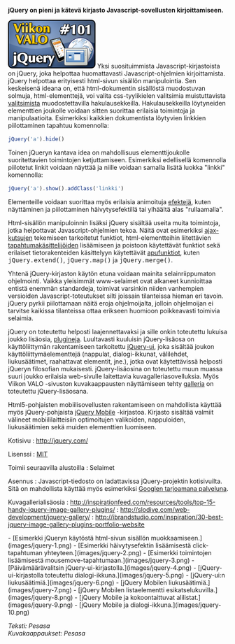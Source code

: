 <!--
Title: 2x49 jQuery - Viikon VALO #101
Date: 2012/12/02
Pageimage: valo101-jquery.png
Tags: Selaimet,Ohjelmointi
-->

**jQuery on pieni ja kätevä kirjasto Javascript-sovellusten
kirjoittamiseen.**

![](images/valo101-jquery.png "fig:valo101-jquery.png") Yksi suosituimmista
Javascript-kirjastoista on jQuery, joka helpottaa huomattavasti
Javascript-ohjelmien kirjoittamista. jQuery helpottaa erityisesti
html-sivun sisällön manipulointia. Sen keskeisenä ideana on, että
html-dokumentin sisällöstä muodostuvan solmuja, html-elementtejä, voi
valita css-tyylikielen valitsimia muistuttavista
[valitsimista](http://api.jquery.com/category/selectors/)
muodostettavilla hakulausekkeilla. Hakulausekkeilla löytyneiden
elementtien joukolle voidaan sitten suorittaa erilaisia toimintoja ja
manipulaatioita. Esimerkiksi kaikkien dokumentista löytyvien linkkien
piilottaminen tapahtuu komennolla:
```javascript
jQuery('a').hide()
```
Toinen jQueryn
kantava idea on mahdollisuus elementtijoukolle suoritettavien
toimintojen ketjuttamiseen. Esimerkiksi edellisellä komennolla
piilotetut linkit voidaan näyttää ja niille voidaan samalla lisätä
luokka "linkki" komennolla:
```javascript
jQuery('a').show().addClass('linkki')
```
Elementeille voidaan suorittaa myös erilaisia animoituja
[efektejä](http://api.jquery.com/category/effects/), kuten näyttäminen
ja piilottaminen häivytysefektillä tai ylhäältä alas "rullaamalla".

Html-sisällön manipuloinnin lisäksi jQuery sisältää useita muita
toimintoja, jotka helpottavat Javascript-ohjelmien tekoa. Näitä ovat
esimerkiksi [ajax-kutsujen](http://api.jquery.com/category/ajax/)
tekemiseen tarkoitetut funktiot, html-elementteihin liitettävien
[tapahtumakäsittelijöiden](http://api.jquery.com/category/events/)
lisäämiseen ja poistoon käytettävät funktiot sekä erilaiset
tietorakenteiden käsittelyyn käytettävät
[apufunktiot](http://api.jquery.com/category/utilities/), kuten
<tt>jQuery.extend()</tt>, <tt>jQuery.map()</tt> ja <tt>jQuery.merge()</tt>.

Yhtenä jQuery-kirjaston käytön etuna voidaan mainita selainriippumaton
ohjelmointi. Vaikka yleisimmät www-selaimet ovat alkaneet kunnioittaa
entistä enemmän standardeja, toimivat varsinkin niiden vanhempien
versioiden Javascript-toteutukset silti joissain tilanteissa hieman eri
tavoin. jQuery pyrkii piilottamaan näitä eroja ohjelmoijalta, jolloin
ohjelmoijan ei tarvitse kaikissa tilanteissa ottaa erikseen huomioon
poikkeavasti toimivia selaimia.

jQuery on toteutettu helposti laajennettavaksi ja sille onkin toteutettu
lukuisa joukko lisäosia,
[plugineja](http://archive.plugins.jquery.com/). Luultavasti kuuluisin
jQuery-lisäosa on käyttöliittymän rakentamiseen tarkoitettu
[jQuery-ui](http://jqueryui.com/), joka sisältää joukon
käyttöliittymäelementtejä (nappulat, dialogi-ikkunat, välilehdet,
liukusäätimet, raahattavat elementit, jne.), jotka ovat käytettävissä
helposti jQueryn filosofian mukaisesti. jQuery-lisäosina on toteutettu
muun muassa suuri joukko erilaisia web-sivulle laitettavia
kuvagalleriasovelluksia. Myös Viikon VALO -sivuston kuvakaappausten
näyttämiseen tehty [galleria](https://github.com/pesasa/psgallery) on
toteutettu jQuery-lisäosana.

Html5-pohjaisten mobiilisovellusten rakentamiseen on mahdollista käyttää
myös jQuery-pohjaista [jQuery Mobile](http://jquerymobile.com/)
-kirjastoa. Kirjasto sisältää valmiit välineet mobiililaitteisiin
optimoitujen valikoiden, nappuloiden, liukusäätimien sekä muiden
elementtien luomiseen.

Kotisivu
:   <http://jquery.com/>

Lisenssi
:   [MIT](https://github.com/jquery/jquery/blob/master/MIT-LICENSE.txt)

Toimii seuraavilla alustoilla
:   Selaimet

Asennus
:   Javascript-tiedosto on ladattavissa jQuery-projektin kotisivuilta.
    Sitä on mahdollista käyttää myös esimerkiksi [Googlen tarjoamana
    palveluna](https://developers.google.com/speed/libraries/devguide#jquery).

Kuvagallerialisäosia
:   <http://inspirationfeed.com/resources/tools/top-15-handy-jquery-image-gallery-plugins/>
:   <http://slodive.com/web-development/jquery-gallery/>
:   <http://ibrandstudio.com/inspiration/30-best-jquery-image-gallery-plugins-portfolio-website>

<div class="psgallery" markdown="1">
-   [Esimerkki jQueryn käytöstä html-sivun sisällön
    muokkaamiseen.](images/jquery-1.png)
-   [Esimerkki häivytysefektin lisäämisestä click-tapahtuman
    yhteyteen.](images/jquery-2.png)
-   [Esimerkki toimintojen lisäämisestä
    mousemove-tapahtumaan.](images/jquery-3.png)
-   [Päivämäärävalitsin jQuery-ui-kirjastolla.](images/jquery-4.png)
-   [jQuery-ui-kirjastolla toteutettu
    dialogi-ikkuna.](images/jquery-5.png)
-   [jQuery-ui:n liukusäätimiä.](images/jquery-6.png)
-   [jQuery Mobilen liukusäätimiä.](images/jquery-7.png)
-   [jQuery Mobilen listaelementti
    esikatselukuvilla.](images/jquery-8.png)
-   [jQuery Mobile ja kokoontaittuvat alilistat.](images/jquery-9.png)
-   [jQuery Mobile ja dialogi-ikkuna.](images/jquery-10.png)
</div>

*Teksti: Pesasa* <br />
*Kuvakaappaukset: Pesasa*
